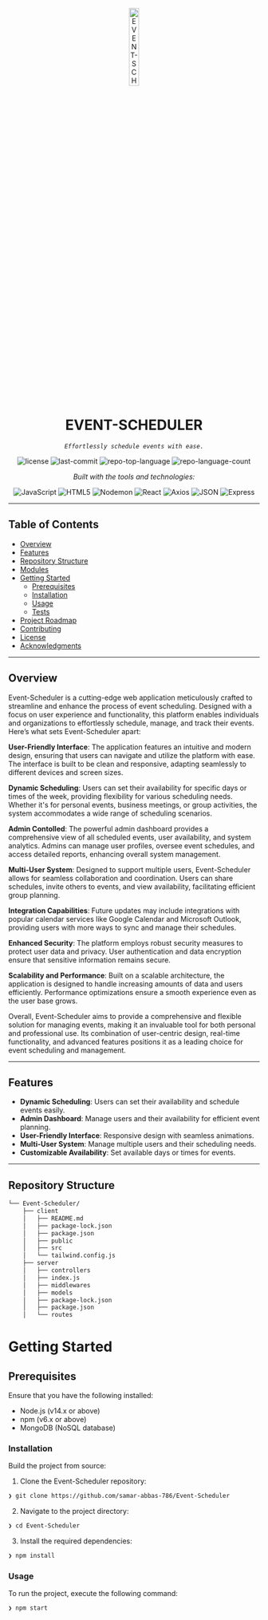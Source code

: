 <p align="center">
  <img src="https://img.icons8.com/?size=512&id=55494&format=png" width="20%" alt="EVENT-SCHEDULER-logo">
</p>
<p align="center">
    <h1 align="center">EVENT-SCHEDULER</h1>
</p>
<p align="center">
    <em><code>Effortlessly schedule events with ease.</code></em>
</p>
<p align="center">
	<img src="https://img.shields.io/github/license/samar-abbas-786/Event-Scheduler?style=flat&logo=opensourceinitiative&logoColor=white&color=0080ff" alt="license">
	<img src="https://img.shields.io/github/last-commit/samar-abbas-786/Event-Scheduler?style=flat&logo=git&logoColor=white&color=0080ff" alt="last-commit">
	<img src="https://img.shields.io/github/languages/top/samar-abbas-786/Event-Scheduler?style=flat&color=0080ff" alt="repo-top-language">
	<img src="https://img.shields.io/github/languages/count/samar-abbas-786/Event-Scheduler?style=flat&color=0080ff" alt="repo-language-count">
</p>
<p align="center">
		<em>Built with the tools and technologies:</em>
</p>
<p align="center">
	<img src="https://img.shields.io/badge/JavaScript-F7DF1E.svg?style=flat&logo=JavaScript&logoColor=black" alt="JavaScript">
	<img src="https://img.shields.io/badge/HTML5-E34F26.svg?style=flat&logo=HTML5&logoColor=white" alt="HTML5">
	<img src="https://img.shields.io/badge/Nodemon-76D04B.svg?style=flat&logo=Nodemon&logoColor=white" alt="Nodemon">
	<img src="https://img.shields.io/badge/React-61DAFB.svg?style=flat&logo=React&logoColor=black" alt="React">
	<img src="https://img.shields.io/badge/Axios-5A29E4.svg?style=flat&logo=Axios&logoColor=white" alt="Axios">
	<img src="https://img.shields.io/badge/JSON-000000.svg?style=flat&logo=JSON&logoColor=white" alt="JSON">
	<img src="https://img.shields.io/badge/Express-000000.svg?style=flat&logo=Express&logoColor=white" alt="Express">
</p>

---

##  Table of Contents

- [Overview](#overview)
- [Features](#features)
- [Repository Structure](#repository-structure)
- [Modules](#modules)
- [Getting Started](#getting-started)
    - [Prerequisites](#prerequisites)
    - [Installation](#installation)
    - [Usage](#usage)
    - [Tests](#tests)
- [Project Roadmap](#project-roadmap)
- [Contributing](#contributing)
- [License](#license)
- [Acknowledgments](#acknowledgments)

---

##  Overview

Event-Scheduler is a cutting-edge web application meticulously crafted to streamline and enhance the process of event scheduling. Designed with a focus on user experience and functionality, this platform enables individuals and organizations to effortlessly schedule, manage, and track their events. Here’s what sets Event-Scheduler apart:

**User-Friendly Interface**: The application features an intuitive and modern design, ensuring that users can navigate and utilize the platform with ease. The interface is built to be clean and responsive, adapting seamlessly to different devices and screen sizes.

**Dynamic Scheduling**: Users can set their availability for specific days or times of the week, providing flexibility for various scheduling needs. Whether it's for personal events, business meetings, or group activities, the system accommodates a wide range of scheduling scenarios.


**Admin Contolled**: The powerful admin dashboard provides a comprehensive view of all scheduled events, user availability, and system analytics. Admins can manage user profiles, oversee event schedules, and access detailed reports, enhancing overall system management.

**Multi-User System**: Designed to support multiple users, Event-Scheduler allows for seamless collaboration and coordination. Users can share schedules, invite others to events, and view availability, facilitating efficient group planning.

**Integration Capabilities**: Future updates may include integrations with popular calendar services like Google Calendar and Microsoft Outlook, providing users with more ways to sync and manage their schedules.

**Enhanced Security**: The platform employs robust security measures to protect user data and privacy. User authentication and data encryption ensure that sensitive information remains secure.

**Scalability and Performance**: Built on a scalable architecture, the application is designed to handle increasing amounts of data and users efficiently. Performance optimizations ensure a smooth experience even as the user base grows.

Overall, Event-Scheduler aims to provide a comprehensive and flexible solution for managing events, making it an invaluable tool for both personal and professional use. Its combination of user-centric design, real-time functionality, and advanced features positions it as a leading choice for event scheduling and management.


---

##  Features

- **Dynamic Scheduling**: Users can set their availability and schedule events easily.
- **Admin Dashboard**: Manage users and their availability for efficient event planning.
- **User-Friendly Interface**: Responsive design with seamless animations.
- **Multi-User System**: Manage multiple users and their scheduling needs.
- **Customizable Availability**: Set available days or times for events.
  
---

##  Repository Structure

```sh
└── Event-Scheduler/
    ├── client
    │   ├── README.md
    │   ├── package-lock.json
    │   ├── package.json
    │   ├── public
    │   ├── src
    │   └── tailwind.config.js
    ├── server
    │   ├── controllers
    │   ├── index.js
    │   ├── middlewares
    │   ├── models
    │   ├── package-lock.json
    │   ├── package.json
    │   └── routes
  ```
# Getting Started

## Prerequisites
Ensure that you have the following installed:

- Node.js (v14.x or above)
- npm (v6.x or above)
- MongoDB (NoSQL database)

###  Installation

Build the project from source:

1. Clone the Event-Scheduler repository:
```sh
❯ git clone https://github.com/samar-abbas-786/Event-Scheduler
```

2. Navigate to the project directory:
```sh
❯ cd Event-Scheduler
```

3. Install the required dependencies:
```sh
❯ npm install
```

###  Usage

To run the project, execute the following command:

```sh
❯ npm start
```

